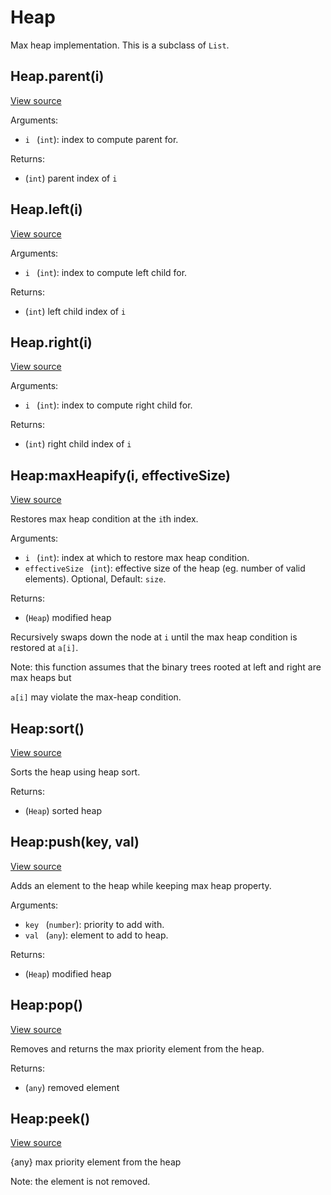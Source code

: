 # Heap
Max heap implementation.
This is a subclass of `List`.




## Heap.parent(i)
[View source](http://github.com/vzhong/torchlib/blob/master/src//list/Heap.lua#L10)



Arguments:

- `i ` (`int`): index to compute parent for.

Returns:

- (`int`) parent index of `i`

## Heap.left(i)
[View source](http://github.com/vzhong/torchlib/blob/master/src//list/Heap.lua#L16)



Arguments:

- `i ` (`int`): index to compute left child for.

Returns:

- (`int`) left child index of `i`

## Heap.right(i)
[View source](http://github.com/vzhong/torchlib/blob/master/src//list/Heap.lua#L22)



Arguments:

- `i ` (`int`): index to compute right child for.

Returns:

- (`int`) right child index of `i`

## Heap:maxHeapify(i, effectiveSize)
[View source](http://github.com/vzhong/torchlib/blob/master/src//list/Heap.lua#L35)

Restores max heap condition at the `i`th index.

Arguments:

- `i ` (`int`): index at which to restore max heap condition.
- `effectiveSize ` (`int`): effective size of the heap (eg. number of valid elements). Optional, Default: `size`.

Returns:

- (`Heap`) modified heap

Recursively swaps down the node at `i` until the max heap condition is restored at `a[i]`.

Note: this function assumes that the binary trees rooted at left and right are max heaps but

`a[i]` may violate the max-heap condition.

## Heap:sort()
[View source](http://github.com/vzhong/torchlib/blob/master/src//list/Heap.lua#L65)

Sorts the heap using heap sort.

Returns:

- (`Heap`) sorted heap

## Heap:push(key, val)
[View source](http://github.com/vzhong/torchlib/blob/master/src//list/Heap.lua#L79)

Adds an element to the heap while keeping max heap property.

Arguments:

- `key ` (`number`): priority to add with.
- `val ` (`any`): element to add to heap.

Returns:

- (`Heap`) modified heap

## Heap:pop()
[View source](http://github.com/vzhong/torchlib/blob/master/src//list/Heap.lua#L88)

Removes and returns the max priority element from the heap.

Returns:

- (`any`) removed element

## Heap:peek()
[View source](http://github.com/vzhong/torchlib/blob/master/src//list/Heap.lua#L101)



{any} max priority element from the heap

Note: the element is not removed.

